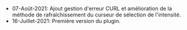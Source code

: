 * 07-Août-2021: Ajout gestion d'erreur CURL et amélioration de la méthode de rafraîchissement du curseur de sélection de l'intensité.
* 16-Juillet-2021: Première version du plugin.
